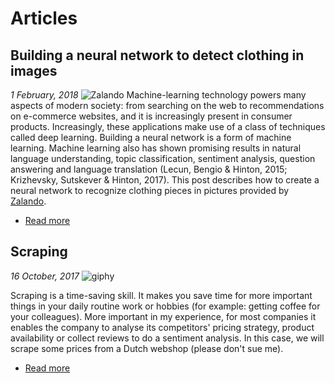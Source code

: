 # Articles

## Building a neural network to detect clothing in images
*1 February, 2018*
![Zalando](https://i.imgur.com/VrKiMgq.png)
Machine-learning technology powers many aspects of modern society: from searching on the web to recommendations on e-commerce websites, and it is increasingly present in consumer products. Increasingly, these applications make use of a class of techniques called deep learning. Building a neural network is a form of machine learning. Machine learning also has shown promising results in natural language understanding, topic classification, sentiment analysis, question answering and language translation (Lecun, Bengio & Hinton, 2015; Krizhevsky, Sutskever & Hinton, 2017). This post describes how to create a neural network to recognize clothing pieces in pictures provided by [Zalando](https://zalando.com). 


- [Read more](building-a-neural-network/)

## Scraping
*16 October, 2017*
![giphy][cat]

[cat]: https://media.giphy.com/media/yjeAgye5hbFAc/giphy.gif
Scraping is a time-saving skill. It makes you save time for more important things in your daily routine work or hobbies (for example: getting coffee for your colleagues). More important in my experience, for most companies it enables the company to analyse its competitors' pricing strategy, product availability or collect reviews to do a sentiment analysis. In this case, we will scrape some prices from a Dutch webshop (please don't sue me). 

- [Read more](scraping_with_R/)

